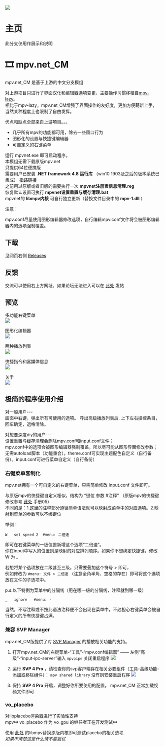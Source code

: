 
![](IMG/mpvnet.png)

# 主页

此分支仅用作展示和说明

# 🎞 mpv.net_CM

mpv.net_CM 是基于上游的中文分支模组


对上游项目只进行了界面汉化和编辑器选项变更，主要操作习惯移植自[mpv-lazy](https://github.com/hooke007/MPV_lazy)。  
相比于mpv-lazy，mpv.net_CM增强了界面操作的友好度，更加方便萌新上手，当然某种程度上也限制了自由发挥。


优点和缺点全部来自上游项目。。。

- 几乎所有mpv的功能都可用，除去一些窗口行为
- 图形化的设置与快捷键编辑器
- 可自定义的右键菜单

运行 mpvnet.exe 即可启动程序。  
本模组无需下载原版mpv.net  
只提供64位便携版  
需要用户已安装 **.NET framework 4.8 运行库** （win10 1903及之后的版本系统已集成） [指路链接](https://support.microsoft.com/zh-cn/topic/%E9%80%82%E7%94%A8%E4%BA%8E-windows-%E7%9A%84-microsoft-net-framework-4-8-%E8%84%B1%E6%9C%BA%E5%AE%89%E8%A3%85%E7%A8%8B%E5%BA%8F-9d23f658-3b97-68ab-d013-aa3c3e7495e0)  
之前用过原版或者旧版的需要执行一次 **mpvnet注册表信息清理.reg**  
恢复默认设置可执行 **mpvnet设置重置与缓存清理.bat**  
mpvnet的 **libmpv内核** 可自行独立更新（替换文件目录中的 **mpv-1.dll** ）

注意：

mpv.conf尽量使用图形编辑器修改选项，自行编辑mpv.conf文件将会被图形编辑器内的选项强制覆盖。

## 下载

见网页右侧 [Releases](https://github.com/hooke007/mpv.net_CM/releases)


## 反馈

交流可以使用右上方网址。如果论坛无法进入可以在 [此处](https://github.com/hooke007/MPV_lazy/discussions) 发帖

## 预览

多功能右键菜单  
![](IMG/contextmenu.webp)

图形化编辑器  
![](IMG/editors.webp)

两种播放列表  
![](IMG/playlists.webp)

快捷指令和富媒体信息  
![](IMG/command&mediainfo.webp)

关于  
![](IMG/about.webp)


## 极简的程序使用介绍

对一般用户---  
画面中右键，弹出所有可使用的选项。
呼出高级播放列表后, 上下左右操控条目，回车确定，退格清除。

对想要深度diy的用户---  
设置重置与缓存清理会删除mpv.conf和input.conf文件；  
mpv.conf中的选项会被图形编辑器强制覆盖，所以尽可能从图形界面修改参数；  
无需autoload脚本（功能重合）。theme.conf可实现主题配色自定义（自行备份）。input.conf可进行菜单自定义（自行备份）

### 右键菜单客制化

mpv.net拥有一个可自定义的右键菜单，只需简单修改 input.conf 文件即可。

与原版mpv的快捷键自定义相似，结构为 “键位   参数   #注释” （原版mpv的快捷键修改参考 [此处](https://hooke007.github.io/#系列手册) 手册05）  
不同的是：1.这里的注释部分遵循简单语法就可以映射成菜单中的对应选项。2.映射到菜单的参数可以不绑键位

举例：
```
W   set speed 2  #menu: 二倍速
```
即可在右键菜单的一级位置新增这个选项“二倍速”。  
你在input中写入的位置则是映射的对应排列顺序。如果你不想绑定快捷键，修改 W 为 _

若想将某个选项放在二级甚至三级，只需要叠加这个符号 > 即可，  
例如修改为 `#menu: 文件 > 二倍速` （注意全角半角、空格的存在）即可将这个选项放在文件的子选项中。

p.s.以下特例为菜单中的分隔线（用在哪一级的分隔线，注释就到哪一级）
```
_   ignore   #menu: -
```

当然，不写注释或不按此语法注释便不会出现在菜单中，不必担心右键菜单会被自行定义的所有快捷键占满。

### 兼容 SVP Manager

mpv.net_CM版提供了对 [SVP Manager](https://www.svp-team.com/get/) 的播放相关功能的支持。

1. 打开mpv.net_CM的右键菜单-“工具”-“mpv.conf编辑器” —— 左侧“高级”-“input-ipc-server”输入 `mpvpipe`
关闭重启程序
![](IMG/svpm-01.webp)

2. 运行 **SVP 4 Pro** ，请检查你的svp客户端存在相关必要组件（工具-高级功能-添加或移除组件）： `mpv shared library`
没有则安装重启程序
![](IMG/svpm-02.webp)

3. 保持 **SVP 4 Pro** 开启，调整好你所要使用的配置， mpv.net_CM 正常加载视频文件即可

### vo_placebo

对libplacebo渲染器进行了实验性支持  
mpv中 vo_placebo 作为 vo_gpu 的继任者正在开发测试中

使用 [此处](https://github.com/hooke007/mpv/releases/tag/beta) 的libmpv替换原版内核即可测试placebo的相关选项  
_如果不清楚这是什么请不要尝试_